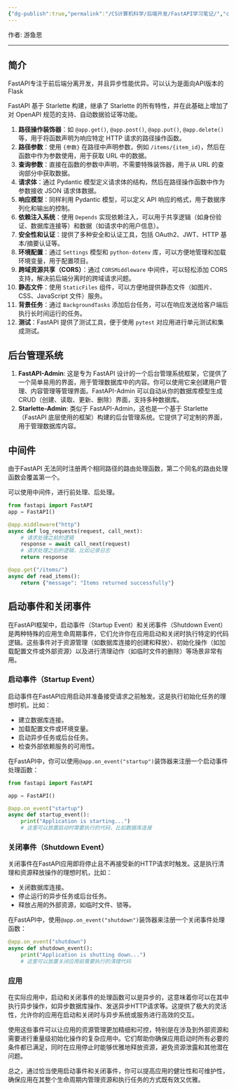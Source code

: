 ```yaml
---
{"dg-publish":true,"permalink":"/CS计算机科学/后端开发/FastAPI学习笔记/","created":"2024-04-17T15:18:13.000+08:00","updated":"2024-04-24T00:02:02.000+08:00"}
---
```



作者: 游鱼思

---
## 简介

FastAPI专注于前后端分离开发，并且异步性能优异。可以认为是面向API版本的Flask

FastAPI 基于 Starlette 构建，继承了 Starlette 的所有特性，并在此基础上增加了对 OpenAPI 规范的支持、自动数据验证等功能。

1. **路径操作装饰器**：如 `@app.get()`, `@app.post()`, `@app.put()`, `@app.delete()` 等，用于将函数声明为响应特定 HTTP 请求的路径操作函数。
2. **路径参数**：使用 `{参数}` 在路径中声明参数，例如 `/items/{item_id}`，然后在函数中作为参数使用，用于获取 URL 中的数据。
3. **查询参数**：直接在函数的参数中声明，不需要特殊装饰器，用于从 URL 的查询部分中获取数据。
4. **请求体**：通过 Pydantic 模型定义请求体的结构，然后在路径操作函数中作为参数接收 JSON 请求体数据。
5. **响应模型**：同样利用 Pydantic 模型，可以定义 API 响应的格式，用于数据序列化和输出的控制。
6. **依赖注入系统**：使用 `Depends` 实现依赖注入，可以用于共享逻辑（如身份验证、数据库连接等）和数据（如请求中的用户信息）。
7. **安全性和认证**：提供了多种安全和认证工具，包括 OAuth2、JWT、HTTP 基本/摘要认证等。
8. **环境配置**：通过 `Settings` 模型和 `python-dotenv` 库，可以方便地管理和加载环境变量，用于配置项目。
9. **跨域资源共享（CORS）**：通过 `CORSMiddleware` 中间件，可以轻松添加 CORS 支持，解决前后端分离时的跨域请求问题。
10. **静态文件**：使用 `StaticFiles` 组件，可以方便地提供静态文件（如图片、CSS、JavaScript 文件）服务。
11. **背景任务**：通过 `BackgroundTasks` 添加后台任务，可以在响应发送给客户端后执行长时间运行的任务。
12. **测试**：FastAPI 提供了测试工具，便于使用 `pytest` 对应用进行单元测试和集成测试。

## 后台管理系统

1. **FastAPI-Admin**: 这是专为 FastAPI 设计的一个后台管理系统框架，它提供了一个简单易用的界面，用于管理数据库中的内容。你可以使用它来创建用户管理、内容管理等管理界面。FastAPI-Admin 可以自动从你的数据库模型生成CRUD（创建、读取、更新、删除）界面，支持多种数据库。
2. **Starlette-Admin**: 类似于 FastAPI-Admin，这也是一个基于 Starlette（FastAPI 底层使用的框架）构建的后台管理系统。它提供了可定制的界面，用于管理数据库内容。
## 中间件

由于FastAPI 无法同时注册两个相同路径的路由处理函数，第二个同名的路由处理函数会覆盖第一个。

可以使用中间件，进行前处理、后处理。

```Python
from fastapi import FastAPI
app = FastAPI()

@app.middleware("http")
async def log_requests(request, call_next):
    # 请求处理之前的逻辑
    response = await call_next(request)
    # 请求处理之后的逻辑，比如记录日志
    return response

@app.get("/items/")
async def read_items():
    return {"message": "Items returned successfully"}
```

## 启动事件和关闭事件

在FastAPI框架中，启动事件（Startup Event）和关闭事件（Shutdown Event）是两种特殊的应用生命周期事件，它们允许你在应用启动和关闭时执行特定的代码逻辑。这些事件对于资源管理（如数据库连接的创建和释放）、初始化操作（如加载配置文件或外部资源）以及进行清理动作（如临时文件的删除）等场景非常有用。

### 启动事件（Startup Event）

启动事件在FastAPI应用启动并准备接受请求之前触发。这是执行初始化任务的理想时机，比如：

- 建立数据库连接。
- 加载配置文件或环境变量。
- 启动异步任务或后台任务。
- 检查外部依赖服务的可用性。

在FastAPI中，你可以使用`@app.on_event("startup")`装饰器来注册一个启动事件处理函数：

```python
from fastapi import FastAPI

app = FastAPI()

@app.on_event("startup")
async def startup_event():
    print("Application is starting...")
    # 这里可以放置启动时需要执行的代码，比如数据库连接
```

### 关闭事件（Shutdown Event）

关闭事件在FastAPI应用即将停止且不再接受新的HTTP请求时触发。这是执行清理和资源释放操作的理想时机，比如：

- 关闭数据库连接。
- 停止运行的异步任务或后台任务。
- 释放占用的外部资源，如临时文件、锁等。

在FastAPI中，使用`@app.on_event("shutdown")`装饰器来注册一个关闭事件处理函数：

```python
@app.on_event("shutdown")
async def shutdown_event():
    print("Application is shutting down...")
    # 这里可以放置关闭应用前需要执行的清理代码
```

### 应用

在实际应用中，启动和关闭事件的处理函数可以是异步的，这意味着你可以在其中执行异步操作，如异步数据库操作、发送异步HTTP请求等。这提供了极大的灵活性，允许你的应用在启动和关闭时与异步系统或服务进行高效的交互。

使用这些事件可以让应用的资源管理更加精细和可控，特别是在涉及到外部资源和需要进行重量级初始化操作的复杂应用中。它们帮助你确保应用启动时所有必要的条件都已满足，同时在应用停止时能够优雅地释放资源，避免资源泄露和其他潜在问题。

总之，通过恰当使用启动事件和关闭事件，你可以提高应用的健壮性和可维护性，确保应用在其整个生命周期内管理资源和执行任务的方式既有效又优雅。